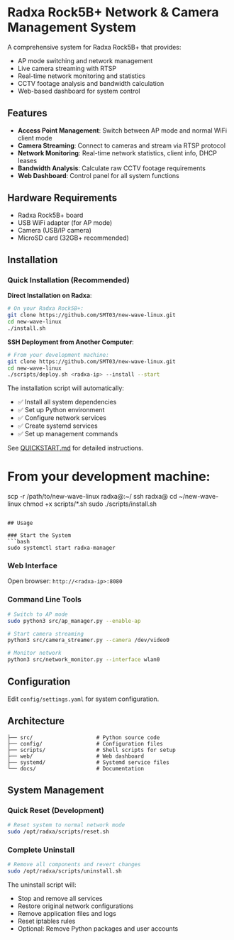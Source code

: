 # Radxa Rock5B+ Network & Camera Management System

A comprehensive system for Radxa Rock5B+ that provides:
- AP mode switching and network management
- Live camera streaming with RTSP
- Real-time network monitoring and statistics
- CCTV footage analysis and bandwidth calculation
- Web-based dashboard for system control

## Features

- **Access Point Management**: Switch between AP mode and normal WiFi client mode
- **Camera Streaming**: Connect to cameras and stream via RTSP protocol
- **Network Monitoring**: Real-time network statistics, client info, DHCP leases
- **Bandwidth Analysis**: Calculate raw CCTV footage requirements
- **Web Dashboard**: Control panel for all system functions

## Hardware Requirements

- Radxa Rock5B+ board
- USB WiFi adapter (for AP mode)
- Camera (USB/IP camera)
- MicroSD card (32GB+ recommended)

## Installation

### Quick Installation (Recommended)

**Direct Installation on Radxa**:
```bash
# On your Radxa Rock5B+:
git clone https://github.com/SMT03/new-wave-linux.git
cd new-wave-linux
./install.sh
```

**SSH Deployment from Another Computer**:
```bash
# From your development machine:
git clone https://github.com/SMT03/new-wave-linux.git
cd new-wave-linux
./scripts/deploy.sh <radxa-ip> --install --start
```

The installation script will automatically:
- ✅ Install all system dependencies
- ✅ Set up Python environment
- ✅ Configure network services
- ✅ Create systemd services
- ✅ Set up management commands

See [QUICKSTART.md](QUICKSTART.md) for detailed instructions.
# From your development machine:
scp -r /path/to/new-wave-linux radxa@<radxa-ip>:~/
ssh radxa@<radxa-ip>
cd ~/new-wave-linux
chmod +x scripts/*.sh
sudo ./scripts/install.sh
```

## Usage

### Start the System
```bash
sudo systemctl start radxa-manager
```

### Web Interface
Open browser: `http://<radxa-ip>:8080`

### Command Line Tools
```bash
# Switch to AP mode
sudo python3 src/ap_manager.py --enable-ap

# Start camera streaming
python3 src/camera_streamer.py --camera /dev/video0

# Monitor network
python3 src/network_monitor.py --interface wlan0
```

## Configuration

Edit `config/settings.yaml` for system configuration.

## Architecture

```
├── src/                    # Python source code
├── config/                 # Configuration files
├── scripts/                # Shell scripts for setup
├── web/                    # Web dashboard
├── systemd/                # Systemd service files
└── docs/                   # Documentation
```

## System Management

### Quick Reset (Development)
```bash
# Reset system to normal network mode
sudo /opt/radxa/scripts/reset.sh
```

### Complete Uninstall
```bash
# Remove all components and revert changes
sudo /opt/radxa/scripts/uninstall.sh
```

The uninstall script will:
- Stop and remove all services
- Restore original network configurations  
- Remove application files and logs
- Reset iptables rules
- Optional: Remove Python packages and user accounts